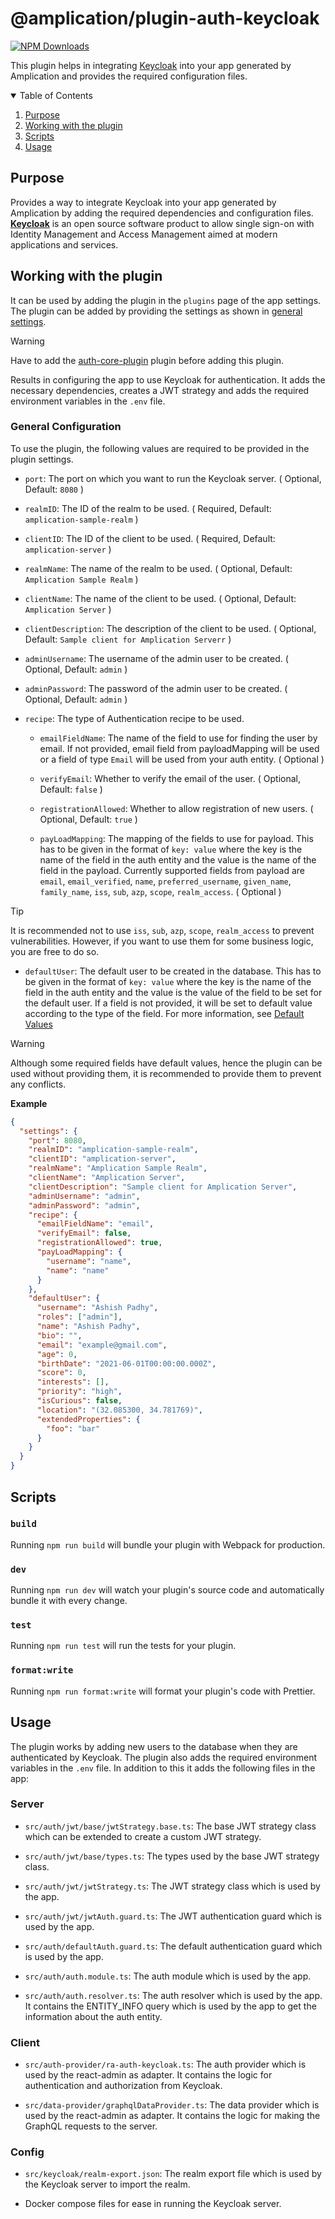 # @amplication/plugin-auth-keycloak

[![NPM Downloads](https://img.shields.io/npm/dt/@amplication/plugin-auth-keycloak)](https://www.npmjs.com/package/@amplication/plugin-auth-keycloak)

This plugin helps in integrating [Keycloak](https://www.keycloak.org/) into your app generated by Amplication and provides the required configuration files.

<details open="open">
  <summary>Table of Contents</summary>
  <ol>
    <li><a href="#purpose">Purpose</a></li>
    <li><a href="#working-with-the-plugin">Working with the plugin</a></li>
    <li><a href="#scripts">Scripts</a></li>
    <li><a href="#usage">Usage</a></li>
  </ol>
</details>

## Purpose

Provides a way to integrate Keycloak into your app generated by Amplication by adding the required dependencies and configuration files. [**Keycloak**](https://www.keycloak.org/) is an open source software product to allow single sign-on with Identity Management and Access Management aimed at modern applications and services.

## Working with the plugin

It can be used by adding the plugin in the `plugins` page of the app settings. The plugin can be added by providing the settings as shown in [general settings](#general-configuration).

>[!WARNING]
> Have to add the [auth-core-plugin](../auth-core-plugin/README.md) plugin before adding this plugin.

Results in configuring the app to use Keycloak for authentication. It adds the necessary dependencies, creates a JWT strategy and adds the required environment variables in the `.env` file.

### General Configuration

To use the plugin, the following values are required to be provided in the plugin settings.

- `port`: The port on which you want to run the Keycloak server. ( Optional, Default: `8080` )

- `realmID`: The ID of the realm to be used. ( Required, Default: `amplication-sample-realm` )

- `clientID`: The ID of the client to be used. ( Required, Default: `amplication-server` )

- `realmName`: The name of the realm to be used. ( Optional, Default: `Amplication Sample Realm` )

- `clientName`: The name of the client to be used. ( Optional, Default: `Amplication Server` )

- `clientDescription`: The description of the client to be used. ( Optional, Default: `Sample client for Amplication Serverr` )

- `adminUsername`: The username of the admin user to be created. ( Optional, Default: `admin` )

- `adminPassword`: The password of the admin user to be created. ( Optional, Default: `admin` )

- `recipe`: The type of Authentication recipe to be used.

  - `emailFieldName`: The name of the field to use for finding the user by email. If not provided, email field from payloadMapping will be used or a field of type `Email` will be used from your auth entity. ( Optional )

  - `verifyEmail`: Whether to verify the email of the user. ( Optional, Default: `false` )

  - `registrationAllowed`: Whether to allow registration of new users. ( Optional, Default: `true` )

  - `payLoadMapping`: The mapping of the fields to use for payload. This has to be given in the format of `key: value` where the key is the name of the field in the auth entity and the value is the name of the field in the payload. Currently supported fields from payload are `email`, `email_verified`, `name`, `preferred_username`, `given_name`, `family_name`, `iss`, `sub`, `azp`, `scope`, `realm_access`. ( Optional )

> [!TIP]
> It is recommended not to use `iss`, `sub`, `azp`, `scope`, `realm_access` to prevent vulnerabilities. However, if you want to use them for some business logic, you are free to do so.

- `defaultUser`: The default user to be created in the database. This has to be given in the format of `key: value` where the key is the name of the field in the auth entity and the value is the value of the field to be set for the default user. If a field is not provided, it will be set to default value according to the type of the field. For more information, see [Default Values](src/utils/createAuthProperties.ts#L53-L142)

> [!WARNING]
> Although some required fields have default values, hence the plugin can be used without providing them, it is recommended to provide them to prevent any conflicts.

**Example**

```json
{
  "settings": {
    "port": 8080,
    "realmID": "amplication-sample-realm",
    "clientID": "amplication-server",
    "realmName": "Amplication Sample Realm",
    "clientName": "Amplication Server",
    "clientDescription": "Sample client for Amplication Server",
    "adminUsername": "admin",
    "adminPassword": "admin",
    "recipe": {
      "emailFieldName": "email",
      "verifyEmail": false,
      "registrationAllowed": true,
      "payLoadMapping": {
        "username": "name",
        "name": "name"
      }
    },
    "defaultUser": {
      "username": "Ashish Padhy",
      "roles": ["admin"],
      "name": "Ashish Padhy",
      "bio": "",
      "email": "example@gmail.com",
      "age": 0,
      "birthDate": "2021-06-01T00:00:00.000Z",
      "score": 0,
      "interests": [],
      "priority": "high",
      "isCurious": false,
      "location": "(32.085300, 34.781769)",
      "extendedProperties": {
        "foo": "bar"
      }
    }
  }
}
```

## Scripts

### `build`

Running `npm run build` will bundle your plugin with Webpack for production.

### `dev`

Running `npm run dev` will watch your plugin's source code and automatically bundle it with every change.

### `test`

Running `npm run test` will run the tests for your plugin.

### `format:write`

Running `npm run format:write` will format your plugin's code with Prettier.

## Usage

The plugin works by adding new users to the database when they are authenticated by Keycloak. The plugin also adds the required environment variables in the `.env` file. In addition to this it adds the following files in the app:

### Server

- `src/auth/jwt/base/jwtStrategy.base.ts`: The base JWT strategy class which can be extended to create a custom JWT strategy.

- `src/auth/jwt/base/types.ts`: The types used by the base JWT strategy class.

- `src/auth/jwt/jwtStrategy.ts`: The JWT strategy class which is used by the app.

- `src/auth/jwt/jwtAuth.guard.ts`: The JWT authentication guard which is used by the app.

- `src/auth/defaultAuth.guard.ts`: The default authentication guard which is used by the app.

- `src/auth/auth.module.ts`: The auth module which is used by the app.

- `src/auth/auth.resolver.ts`: The auth resolver which is used by the app. It contains the ENTITY_INFO query which is used by the app to get the information about the auth entity.

### Client

- `src/auth-provider/ra-auth-keycloak.ts`: The auth provider which is used by the react-admin as adapter. It contains the logic for authentication and authorization from Keycloak.

- `src/data-provider/graphqlDataProvider.ts`: The data provider which is used by the react-admin as adapter. It contains the logic for making the GraphQL requests to the server.

### Config

- `src/keycloak/realm-export.json`: The realm export file which is used by the Keycloak server to import the realm.

- Docker compose files for ease in running the Keycloak server.


